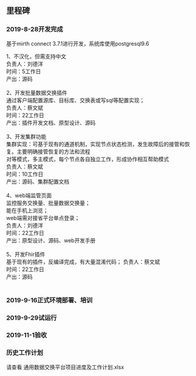 
## 里程碑

### 2019-8-28开发完成 
基于mirth connect 3.7.1进行开发，系统库使用postgresql9.6<br>

1、不汉化，但需支持中文<br>
负责人：刘德洋<br>
时间：5工作日<br>
产出：源码<br>
<br>
2、开发批量数据交换插件<br>
通过客户端配置源库、目标库、交换表或写sql等配置实现；<br>
负责人：蔡文斌<br>
时间：22工作日<br>
产出：插件开发文档、原型设计、源码<br>
<br>
3、开发集群功能<br>
集群实现：可基于现有的通道机制，实现节点状态检测，发生故障后的接管和恢复。主要明确接管恢复的方法和流程<br>
对等模式，多主模式，每个节点各自独立工作，形成协作相互帮助模式<br>
负责人：蔡文斌<br>
时间：10工作日<br>
产出：源码、集群配置文档<br>
<br>
4、web端监管页面<br>
监控服务交换量、批量数据交换量；<br>
能在手机上浏览；<br>
web端需对接省平台单点登录；<br>
负责人：刘德洋<br>
时间：22工作日<br>
产出：原型设计、源码、web开发手册<br>
<br>
5、开发Fhir插件<br>
基于现有的插件，反编译完成，有大量混淆代码；
负责人：蔡文斌<br>
时间：22工作日<br>
产出：源码<br>
<br>

### 2019-9-16正式环境部署、培训

### 2019-9-29试运行

### 2019-11-1验收

### 历史工作计划
请查看  通用数据交换平台项目进度及工作计划.xlsx